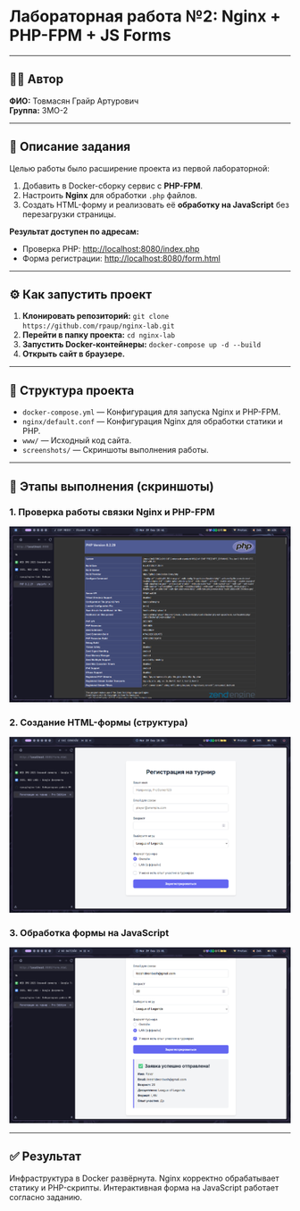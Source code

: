 # Лабораторная работа №2: Nginx + PHP-FPM + JS Forms

---

## 👩‍💻 Автор
**ФИО:** Товмасян Грайр Артурович   
**Группа:** 3МО-2

---

## 📌 Описание задания
Целью работы было расширение проекта из первой лабораторной:
1. Добавить в Docker-сборку сервис с **PHP-FPM**.
2. Настроить **Nginx** для обработки `.php` файлов.
3. Создать HTML-форму и реализовать её **обработку на JavaScript** без перезагрузки страницы.

**Результат доступен по адресам:**
- Проверка PHP: [http://localhost:8080/index.php](http://localhost:8080/index.php)
- Форма регистрации: [http://localhost:8080/form.html](http://localhost:8080/form.html)

---

## ⚙️ Как запустить проект
1. **Клонировать репозиторий:** `git clone https://github.com/rpaup/nginx-lab.git`
2. **Перейти в папку проекта:** `cd nginx-lab`
3. **Запустить Docker-контейнеры:** `docker-compose up -d --build`
4. **Открыть сайт в браузере.**

---

## 📂 Структура проекта
- `docker-compose.yml` — Конфигурация для запуска Nginx и PHP-FPM.
- `nginx/default.conf` — Конфигурация Nginx для обработки статики и PHP.
- `www/` — Исходный код сайта.
- `screenshots/` — Скриншоты выполнения работы.

---

## 📸 Этапы выполнения (скриншоты)
### 1. Проверка работы связки Nginx и PHP-FPM
![Проверка phpinfo](screenshots/07-phpinfo.png)
### 2. Создание HTML-формы (структура)
![Структура HTML-формы](screenshots/08-html-form-structure.png)
### 3. Обработка формы на JavaScript
![Форма с JS-обработкой](screenshots/09-js-form-result.png)

---

## ✅ Результат
Инфраструктура в Docker развёрнута. Nginx корректно обрабатывает статику и PHP-скрипты. Интерактивная форма на JavaScript работает согласно заданию.